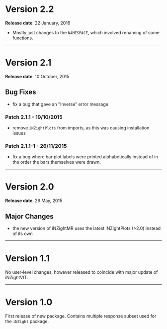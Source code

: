 # Version 2.2
__Release date__: 22 January, 2016

- Mostly just changes to the `NAMESPACE`, which involved renaming of some functions.


***
# Version 2.1
__Release date__: 10 October, 2015

## Bug Fixes

- fix a bug that gave an "Inverse" error message

### Patch 2.1.1 - 19/10/2015

- remove `iNZightPlots` from imports, as this was causing installation issues

### Patch 2.1.1-1 - 26/11/2015

- fix a bug where bar plot labels were printed alphabetically instead
  of in the order the bars themselves were drawn.


***
# Version 2.0
__Release date__: 26 May, 2015

## Major Changes

- the new version of iNZightMR uses the latest iNZightPlots (>2.0) instead of its own


***
# Version 1.1

No user-level changes, however released to coincide with major update of iNZightVIT.


***
# Version 1.0

First release of new package.
Contains multiple response subset used for the `iNZight` package.
